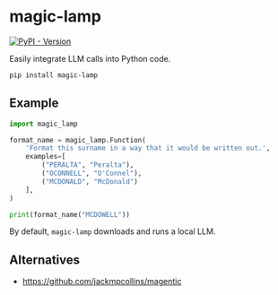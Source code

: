 # magic-lamp
[![PyPI - Version](https://img.shields.io/pypi/v/magic-lamp)](https://pypi.org/project/magic-lamp/)

Easily integrate LLM calls into Python code.

```bash
pip install magic-lamp
```

## Example

```python
import magic_lamp

format_name = magic_lamp.Function(
    'Format this surname in a way that it would be written out.',
    examples=[
        ("PERALTA", "Peralta"),
        ("OCONNELL", "O'Connel"),
        ("MCDONALD", "McDonald")
    ],
)

print(format_name("MCDOWELL"))
```

By default, `magic-lamp` downloads and runs a local LLM.

## Alternatives
- https://github.com/jackmpcollins/magentic
